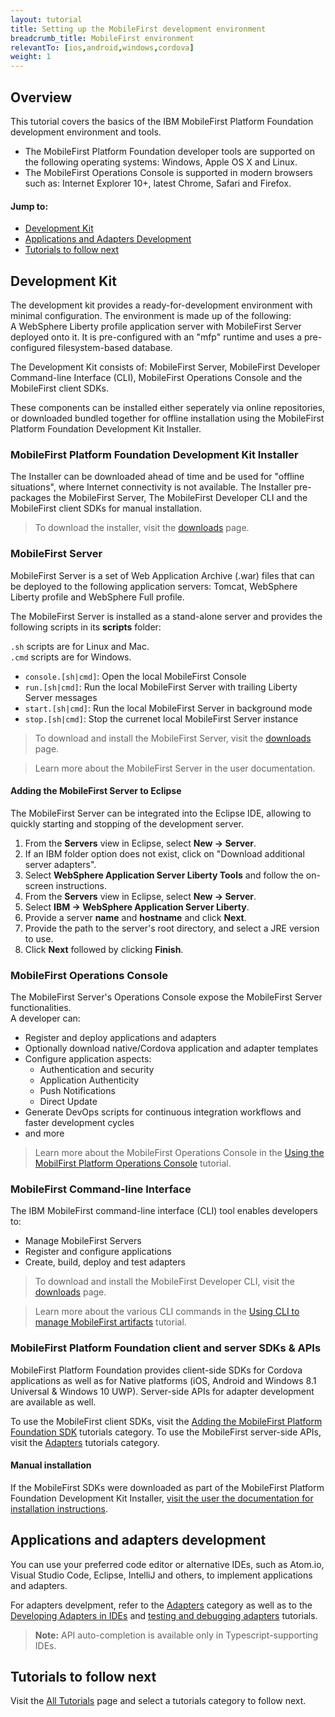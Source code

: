 ```yaml
---
layout: tutorial
title: Setting up the MobileFirst development environment
breadcrumb_title: MobileFirst environment
relevantTo: [ios,android,windows,cordova]
weight: 1
---
```

## Overview
This tutorial covers the basics of the IBM MobileFirst Platform Foundation development environment and tools.

* The MobileFirst Platform Foundation developer tools are supported on the following operating systems: Windows, Apple OS X and Linux.
* The MobileFirst Operations Console is supported in modern browsers such as: Internet Explorer 10+, latest Chrome, Safari and Firefox.

#### Jump to:

* [Development Kit](#development-kit)
* [Applications and Adapters Development](#applications-and-adapters-development)
* [Tutorials to follow next](#tutorials-to-follow-next)

## Development Kit
The development kit provides a ready-for-development environment with minimal configuration. The environment is made up of the following:  
A WebSphere Liberty profile application server with MobileFirst Server deployed onto it. It is pre-configured with an  "mfp" runtime and uses a pre-configured filesystem-based database.

The Development Kit consists of: MobileFirst Server, MobileFirst Developer Command-line Interface (CLI), MobileFirst Operations Console and the MobileFirst client SDKs.

These components can be installed either seperately via online repositories, or downloaded bundled together for offline installation using the MobileFirst Platform Foundation Development Kit Installer.

### MobileFirst Platform Foundation Development Kit Installer
The Installer can be downloaded ahead of time and be used for "offline situations", where Internet connectivity is not available. The Installer  pre-packages the MobileFirst Server, The MobileFirst Developer CLI and the MobileFirst client SDKs for manual installation.

> To download the installer, visit the [downloads]({{site.baseurl}}/downloads/) page.

### MobileFirst Server
MobileFirst Server is a set of Web Application Archive (.war) files that can be deployed to the following application servers: Tomcat, WebSphere Liberty profile and WebSphere Full profile.

The MobileFirst Server is installed as a stand-alone server and provides the following scripts in its **scripts** folder:

`.sh` scripts are for Linux and Mac.  
`.cmd` scripts are for Windows.

- `console.[sh|cmd]`: Open the local MobileFirst Console
- `run.[sh|cmd]`: Run the local MobileFirst Server with trailing Liberty Server messages
- `start.[sh|cmd]`: Run the local MobileFirst Server in background mode
- `stop.[sh|cmd]`: Stop the currenet local MobileFirst Server instance

> To download and install the MobileFirst Server, visit the [downloads]({{site.base}}/downloads/) page.

> Learn more about the MobileFirst Server in the user documentation.

#### Adding the MobileFirst Server to Eclipse
The MobileFirst Server can be integrated into the Eclipse IDE, allowing to quickly starting and stopping of the development server.  

1. From the **Servers** view in Eclipse, select **New → Server**.
2. If an IBM folder option does not exist, click on "Download additional server adapters".
3. Select **WebSphere Application Server Liberty Tools** and follow the on-screen instructions.
4. From the **Servers** view in Eclipse, select **New → Server**.
5. Select **IBM → WebSphere Application Server Liberty**.
6. Provide a server **name** and **hostname** and click **Next**.
7. Provide  the path to the server's root directory, and select a JRE version to use.
8. Click **Next** followed by clicking **Finish**.

### MobileFirst Operations Console
The MobileFirst Server's Operations Console expose the MobileFirst Server functionalities.  
A developer can:

- Register and deploy applications and adapters
- Optionally download native/Cordova application and adapter templates 
- Configure application aspects:
    - Authentication and security
    - Application Authenticity
    - Push Notifications
    - Direct Update
- Generate DevOps scripts for continuous integration workflows and faster development cycles
- and more

> Learn more about the MobileFirst Operations Console in the [Using the MobilFirst Platform Operations Console](../../quick-start/console/) tutorial.

### MobileFirst Command-line Interface
The IBM MobileFirst command-line interface (CLI) tool enables developers to:

- Manage MobileFirst Servers
- Register and configure applications
- Create, build, deploy and test adapters

> To download and install the MobileFirst Developer CLI, visit the [downloads]({{site.base}}/downloads/) page.

> Learn more about the various CLI commands in the [Using CLI to manage MobileFirst artifacts](../../using-the-mfpf-sdk/using-cli-to-manage-mobilefirst-artifacts/) tutorial.

<!-- ## MobileFirst Studio
IBM MobileFirst Studio is an Eclipse plug-in that interfaces with the MobileFirst Developer CLI and provides a User Interface for commands such as:

- Application &amp; adapter creation and registration
- Updating of applications and adapters to or from the server
- Opening the MobileFirst Operations Console
- Use of Direct Update

To download and install MobileFirst Studio, visit the [downloads]({{site.base}}/downloads/) page.

#### Requirements
To use MobileFirst Studio for Cordova application development, it is also required to download and install the [THyM Eclipse plug-in](https://www.eclipse.org/community/eclipse_newsletter/2014/november/article3.php). -->

### MobileFirst Platform Foundation client and server SDKs &amp; APIs
MobileFirst Platform Foundation provides client-side SDKs for Cordova applications as well as for Native platforms (iOS, Android and Windows 8.1 Universal &amp; Windows 10 UWP). Server-side APIs for adapter development are available as well.

To use the MobileFirst client SDKs, visit the [Adding the MobileFirst Platform Foundation SDK](../../adding-the-mfpf-sdk/) tutorials category.  To use the MobileFirst server-side APIs, visit the [Adapters](../../adapters/) tutorials category.  

#### Manual installation
If the MobileFirst SDKs were downloaded as part of the MobileFirst Platform Foundation Development Kit Installer, [visit the user the documentation for installation instructions](#).

## Applications and adapters development
You can use your preferred code editor or alternative IDEs, such as Atom.io, Visual Studio Code, Eclipse, IntelliJ and others, to implement applications and adapters.  

For adapters develpment, refer to the [Adapters](../../adapters/) category as well as to the [Developing Adapters in IDEs](../../adapters/developing-adapters) and [testing and debugging adapters](../../adapters/testing-and-debugging-adapters) tutorials.

> <b>Note:</b> API auto-completion is available only in Typescript-supporting IDEs.

## Tutorials to follow next
Visit the [All Tutorials](../../all-tutorials/) page and select a tutorials category to follow next.

